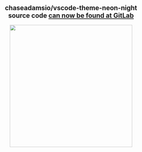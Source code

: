   <h2 align="center">chaseadamsio/vscode-theme-neon-night source code <a href="https://gitlab.com/chaseadamsio/vscode-theme-neon-night/">can now be found at GitLab</a></h2>
  <p align="center">
  <a href="https://gitlab.com/chaseadamsio/vscode-theme-neon-night/">
  <img src="https://matrix.org/docs/projects/images/gitlab-logo-gray-rgb.png" width=400 />
  </a>
  </p>
  
